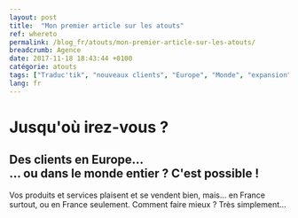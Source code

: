 ```yaml
---
layout: post
title:  "Mon premier article sur les atouts"
ref: whereto
permalink: /blog_fr/atouts/mon-premier-article-sur-les-atouts/
breadcrumb: Agence
date: 2017-11-18 18:43:44 +0100
catégorie: atouts
tags: ["Traduc'tik", "nouveaux clients", "Europe", "Monde", "expansion"]
lang: fr
---
```

# Jusqu'où irez-vous ?
## Des clients en Europe&hellip;<br>&hellip; ou dans le monde entier&nbsp;? C'est possible&nbsp;!

Vos produits et services plaisent et se vendent bien, mais... en France surtout, ou en France seulement. Comment faire mieux ? Très simplement...


